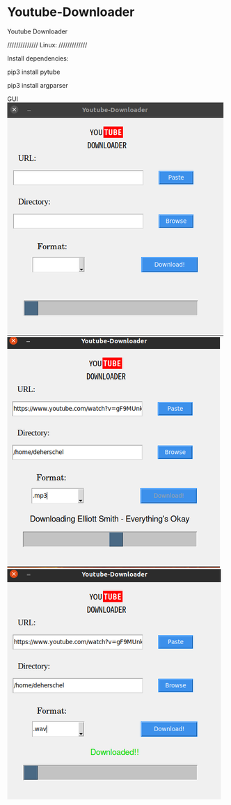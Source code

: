 # Youtube-Downloader
Youtube Downloader 

//////////////
Linux:
/////////////

Install dependencies:

pip3 install pytube

pip3 install argparser

GUI
![Graphic interface](https://raw.githubusercontent.com/DeHerschel/Youtube-Downloader/main/assets/basic.png)
![](https://raw.githubusercontent.com/DeHerschel/Youtube-Downloader/main/assets/downloading.png)
![](https://raw.githubusercontent.com/DeHerschel/Youtube-Downloader/main/assets/downloaded.png)

